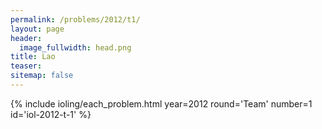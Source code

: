 ```yaml
---
permalink: /problems/2012/t1/
layout: page
header:
  image_fullwidth: head.png
title: Lao
teaser: 
sitemap: false
---
```


{% include ioling/each_problem.html year=2012 round='Team' number=1 id='iol-2012-t-1' %}